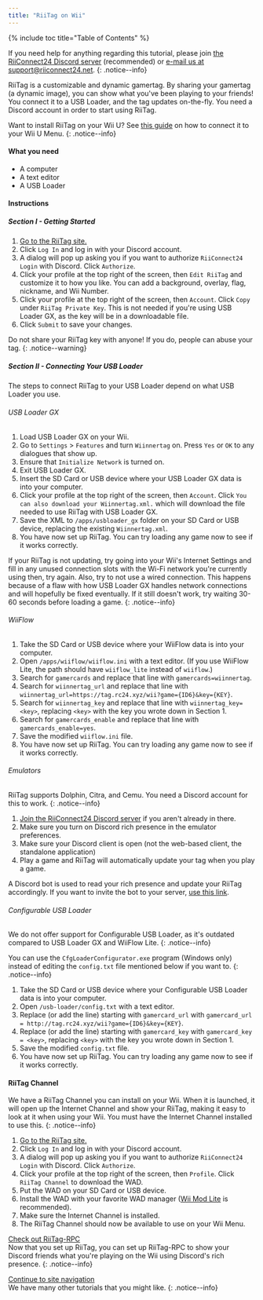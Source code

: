 ```yaml
---
title: "RiiTag on Wii"
---
```


{% include toc title="Table of Contents" %}

If you need help for anything regarding this tutorial, please join [the RiiConnect24 Discord server](https://discord.gg/rc24) (recommended) or [e-mail us at support@riiconnect24.net](mailto:support@riiconnect24.net).
{: .notice--info}

RiiTag is a customizable and dynamic gamertag. By sharing your gamertag (a dynamic image), you can show what you've been playing to your friends! You connect it to a USB Loader, and the tag updates on-the-fly. You need a Discord account in order to start using RiiTag.

Want to install RiiTag on your Wii U? See [this guide](riitag-wiiu) on how to connect it to your Wii U Menu.
{: .notice--info}

#### What you need

* A computer
* A text editor
* A USB Loader

#### Instructions

##### Section I - Getting Started

1. [Go to the RiiTag site.](https://tag.rc24.xyz/)
2. Click `Log In` and log in with your Discord account.
3. A dialog will pop up asking you if you want to authorize `RiiConnect24 Login` with Discord. Click `Authorize`.
4. Click your profile at the top right of the screen, then `Edit RiiTag` and customize it to how you like. You can add a background, overlay, flag, nickname, and Wii Number.
5. Click your profile at the top right of the screen, then `Account`. Click `Copy` under `RiiTag Private Key`. This is not needed if you're using USB Loader GX, as the key will be in a downloadable file.
6. Click `Submit` to save your changes.

Do not share your RiiTag key with anyone! If you do, people can abuse your tag.
{: .notice--warning}

##### Section II - Connecting Your USB Loader

The steps to connect RiiTag to your USB Loader depend on what USB Loader you use.

###### USB Loader GX

1. Load USB Loader GX on your Wii.
2. Go to `Settings` > `Features` and turn `Wiinnertag` on. Press `Yes` or `OK` to any dialogues that show up.
3. Ensure that `Initialize Network` is turned on.
4. Exit USB Loader GX.
5. Insert the SD Card or USB device where your USB Loader GX data is into your computer.
6. Click your profile at the top right of the screen, then `Account`. Click `You can also download your Wiinnertag.xml.` which will download the file needed to use RiiTag with USB Loader GX.
7. Save the XML to `/apps/usbloader_gx`  folder on your SD Card or USB device, replacing the existing `Wiinnertag.xml`.
8. You have now set up RiiTag. You can try loading any game now to see if it works correctly.

If your RiiTag is not updating, try going into your Wii's Internet Settings and fill in any unused connection slots with the Wi-Fi network you're currently using then, try again. Also, try to not use a wired connection. This happens because of a flaw with how USB Loader GX handles network connections and will hopefully be fixed eventually. If it still doesn't work, try waiting 30-60 seconds before loading a game.
{: .notice--info}

###### WiiFlow

1. Take the SD Card or USB device where your WiiFlow data is into your computer.
2. Open `/apps/wiiflow/wiiflow.ini` with a text editor. (If you use WiiFlow Lite, the path should have `wiiflow_lite` instead of `wiiflow`.)
3. Search for `gamercards` and replace that line with `gamercards=wiinnertag`.
4. Search for `wiinnertag_url` and replace that line with `wiinnertag_url=https://tag.rc24.xyz/wii?game={ID6}&key={KEY}`.
5. Search for `wiinnertag_key` and replace that line with `wiinnertag_key=<key>`, replacing `<key>` with the key you wrote down in Section 1.
6. Search for `gamercards_enable` and replace that line with `gamercards_enable=yes`.
7. Save the modified `wiiflow.ini` file.
8. You have now set up RiiTag. You can try loading any game now to see if it works correctly.

###### Emulators

RiiTag supports Dolphin, Citra, and Cemu.
You need a Discord account for this to work.
{: .notice--info}

1. [Join the RiiConnect24 Discord server](https://discord.gg/rc24) if you aren't already in there.
2. Make sure you turn on Discord rich presence in the emulator preferences.
3. Make sure your Discord client is open (not the web-based client, the standalone application)
4. Play a game and RiiTag will automatically update your tag when you play a game.

A Discord bot is used to read your rich presence and update your RiiTag accordingly. If you want to invite the bot to your server, [use this link](https://discord.com/oauth2/authorize?client_id=596108891071447052&scope=bot).

###### Configurable USB Loader

We do not offer support for Configurable USB Loader, as it's outdated compared to USB Loader GX and WiiFlow Lite.
{: .notice--info}

You can use the `CfgLoaderConfigurator.exe` program (Windows only) instead of editing the `config.txt` file mentioned below if you want to.
{: .notice--info}

1. Take the SD Card or USB device where your Configurable USB Loader data is into your computer.
2. Open `/usb-loader/config.txt` with a text editor.
3. Replace (or add the line) starting with `gamercard_url` with `gamercard_url = http://tag.rc24.xyz/wii?game={ID6}&key={KEY}`.
4. Replace (or add the line) starting with `gamercard_key` with `gamercard_key = <key>`, replacing `<key>` with the key you wrote down in Section 1.
5. Save the modified `config.txt` file.
6. You have now set up RiiTag. You can try loading any game now to see if it works correctly.

#### RiiTag Channel

We have a RiiTag Channel you can install on your Wii. When it is launched, it will open up the Internet Channel and show your RiiTag, making it easy to look at it when using your Wii. You must have the Internet Channel installed to use this.
{: .notice--info}

1. [Go to the RiiTag site.](https://tag.rc24.xyz/)
2. Click `Log In` and log in with your Discord account.
3. A dialog will pop up asking you if you want to authorize `RiiConnect24 Login` with Discord. Click `Authorize`.
4. Click your profile at the top right of the screen, then `Profile`. Click `RiiTag Channel` to download the WAD.
5. Put the WAD on your SD Card or USB device.
6. Install the WAD with your favorite WAD manager ([Wii Mod Lite](wiimodlite) is recommended).
7. Make sure the Internet Channel is installed.
8. The RiiTag Channel should now be available to use on your Wii Menu.

[Check out RiiTag-RPC](https://github.com/RiiConnect24/RiiTag-RPC/releases/latest)<br>
Now that you set up RiiTag, you can set up RiiTag-RPC to show your Discord friends what you're playing on the Wii using Discord's rich presence.
{: .notice--info}

[Continue to site navigation](site-navigation)<br>
We have many other tutorials that you might like.
{: .notice--info}
